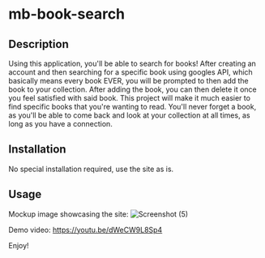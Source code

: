 # mb-book-search

## Description

Using this application, you'll be able to search for books! After creating an account and then searching for a specific book using googles API, which basically means every book EVER,
you will be prompted to then add the book to your collection. After adding the book, you can then delete it once you feel satisfied with said book. This project will make it much easier
to find specific books that you're wanting to read. You'll never forget a book, as you'll be able to come back and look at your collection at all times, as long as you have a connection.

## Installation

No special installation required, use the site as is.

## Usage

Mockup image showcasing the site:
![Screenshot (5)](https://user-images.githubusercontent.com/112605303/230966770-7dcc3f44-e327-44b5-ab38-5de254e44afb.png)


Demo video:
https://youtu.be/dWeCW9L8Sp4

Enjoy!
